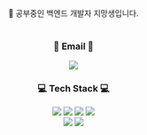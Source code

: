 <div align="center">
👋 공부중인 백엔드 개발자 지망생입니다.
<br><br>
  <h3>📩 Email 📩</h3>
  <a href="mailto:hansaemj20@gmail.com" target="_blank"><img src="https://img.shields.io/badge/hansaemj20@gmail.com-EA4335?style=flat-square&logo=Gmail&logoColor=white"/></a>
<br>
  <h3>💻 Tech Stack 💻</h3>
<img src="https://img.shields.io/badge/JAVA-007396?style=flat-square&logo=Java&logoColor=white">
<img src="https://img.shields.io/badge/Spring-6DB33F?style=flat-square&logo=Spring&logoColor=white">
<img src="https://img.shields.io/badge/SpringBoot-6DB33F?style=flat-square&logo=SpringBoot&logoColor=white"/>
<img src="https://img.shields.io/badge/MySQL-4479A1?style=flat-squaree&logo=MySQL&logoColor=white">
<br>
  
<img src="https://img.shields.io/badge/Git-F05032?style=flat-square&logo=Git&logoColor=white"/>
<img src="https://img.shields.io/badge/GitHub-181717?style=flat-square&logo=GitHub&logoColor=white"/>


<!--
**hxnsxxm/hxnsxxm** is a ✨ _special_ ✨ repository because its `README.md` (this file) appears on your GitHub profile.

Here are some ideas to get you started:

- 🔭 I’m currently working on ...
- 🌱 I’m currently learning ...
- 👯 I’m looking to collaborate on ...
- 🤔 I’m looking for help with ...
- 💬 Ask me about ...
- 📫 How to reach me: ...
- 😄 Pronouns: ...
- ⚡ Fun fact: ...
-->
</div>
